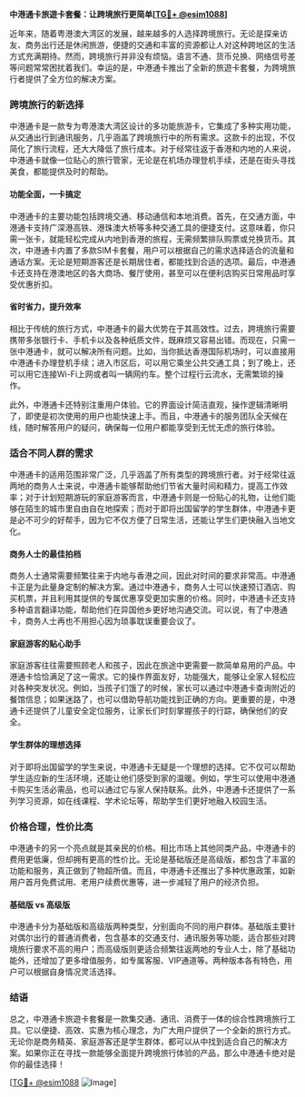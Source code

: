 **中港通卡旅遊卡套餐：让跨境旅行更简单[[TG💪+ @esim1088](https://t.me/s/esim1088)]**

近年来，随着粤港澳大湾区的发展，越来越多的人选择跨境旅行。无论是探亲访友、商务出行还是休闲旅游，便捷的交通和丰富的资源都让人对这种跨地区的生活方式充满期待。然而，跨境旅行并非没有烦恼。语言不通、货币兑换、网络信号差等问题常常困扰着我们。幸运的是，中港通卡推出了全新的旅遊卡套餐，为跨境旅行者提供了全方位的解决方案。

### 跨境旅行的新选择

中港通卡是一款专为粤港澳大湾区设计的多功能旅游卡，它集成了多种实用功能，从交通出行到通讯服务，几乎涵盖了跨境旅行中的所有需求。这款卡的出现，不仅简化了旅行流程，还大大降低了旅行成本。对于经常往返于香港和内地的人来说，中港通卡就像一位贴心的旅行管家，无论是在机场办理登机手续，还是在街头寻找美食，都能提供及时的帮助。

#### 功能全面，一卡搞定

中港通卡的主要功能包括跨境交通、移动通信和本地消费。首先，在交通方面，中港通卡支持广深港高铁、港珠澳大桥等多种交通工具的便捷支付。这意味着，你只需一张卡，就能轻松完成从内地到香港的旅程，无需频繁排队购票或兑换货币。其次，中港通卡内置了多款SIM卡套餐，用户可以根据自己的需求选择适合的流量和通话方案。无论是短期游客还是长期居住者，都能找到合适的选项。最后，中港通卡还支持在港澳地区的各大商场、餐厅使用，甚至可以在便利店购买日常用品时享受优惠折扣。

#### 省时省力，提升效率

相比于传统的旅行方式，中港通卡的最大优势在于其高效性。过去，跨境旅行需要携带多张银行卡、手机卡以及各种纸质文件，既麻烦又容易出错。而现在，只需一张中港通卡，就可以解决所有问题。比如，当你抵达香港国际机场时，可以直接用中港通卡办理登机手续；进入市区后，可以用它乘坐公共交通工具；到了晚上，还可以用它连接Wi-Fi上网或者叫一辆网约车。整个过程行云流水，无需繁琐的操作。

此外，中港通卡还特别注重用户体验。它的界面设计简洁直观，操作逻辑清晰明了，即使是初次使用的用户也能快速上手。而且，中港通卡的服务团队全天候在线，随时解答用户的疑问，确保每一位用户都能享受到无忧无虑的旅行体验。

### 适合不同人群的需求

中港通卡的适用范围非常广泛，几乎涵盖了所有类型的跨境旅行者。对于经常往返两地的商务人士来说，中港通卡能够帮助他们节省大量时间和精力，提高工作效率；对于计划短期游玩的家庭游客而言，中港通卡则是一份贴心的礼物，让他们能够在陌生的城市里自由自在地探索；而对于即将出国留学的学生群体，中港通卡更是必不可少的好帮手，因为它不仅方便了日常生活，还能让学生们更快融入当地文化。

#### 商务人士的最佳拍档

商务人士通常需要频繁往来于内地与香港之间，因此对时间的要求非常高。中港通卡正是为此量身定制的解决方案。通过中港通卡，商务人士可以快速预订酒店、购买机票，并且利用其提供的专属优惠享受更加实惠的价格。同时，中港通卡还支持多种语言翻译功能，帮助他们在异国他乡更好地沟通交流。可以说，有了中港通卡，商务人士再也不用担心因为琐事耽误重要会议了。

#### 家庭游客的贴心助手

家庭游客往往需要照顾老人和孩子，因此在旅途中更需要一款简单易用的产品。中港通卡恰恰满足了这一需求。它的操作界面友好，功能强大，能够让全家人轻松应对各种突发状况。例如，当孩子们饿了的时候，家长可以通过中港通卡查询附近的餐馆信息；如果迷路了，也可以借助导航功能找到正确的方向。更重要的是，中港通卡还提供了儿童安全定位服务，让家长们时刻掌握孩子的行踪，确保他们的安全。

#### 学生群体的理想选择

对于即将出国留学的学生来说，中港通卡无疑是一个理想的选择。它不仅可以帮助学生适应新的生活环境，还能让他们感受到家的温暖。例如，学生可以使用中港通卡购买生活必需品，也可以通过它与家人保持联系。此外，中港通卡还提供了一系列学习资源，如在线课程、学术论坛等，帮助学生们更好地融入校园生活。

### 价格合理，性价比高

中港通卡的另一个亮点就是其亲民的价格。相比市场上其他同类产品，中港通卡的费用更低廉，但却拥有更高的性价比。无论是基础版还是高级版，都包含了丰富的功能和服务，真正做到了物超所值。而且，中港通卡还推出了多种优惠政策，如新用户首月免费试用、老用户续费优惠等，进一步减轻了用户的经济负担。

#### 基础版 vs 高级版

中港通卡分为基础版和高级版两种类型，分别面向不同的用户群体。基础版主要针对偶尔出行的普通消费者，包含基本的交通支付、通讯服务等功能，适合那些对跨境旅行要求不高的用户；而高级版则更适合频繁往返两地的专业人士，除了基础功能外，还增加了更多增值服务，如专属客服、VIP通道等。两种版本各有特色，用户可以根据自身情况灵活选择。

### 结语

总之，中港通卡旅遊卡套餐是一款集交通、通讯、消费于一体的综合性跨境旅行工具。它以便捷、高效、实惠为核心理念，为广大用户提供了一个全新的旅行方式。无论你是商务精英、家庭游客还是学生群体，都可以从中找到适合自己的解决方案。如果你正在寻找一款能够全面提升跨境旅行体验的产品，那么中港通卡绝对是你的最佳选择！

[[TG💪+ @esim1088](https://t.me/s/esim1088) ![Image](https://i.postimg.cc/4NQfJmqS/Snipaste-2025-05-13-00-14-12.png)]